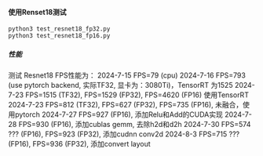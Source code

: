#### 使用Renset18测试

```shell
python3 test_resnet18_fp32.py
python3 test_resnet18_fp16.py
```

##### 性能

测试 Resnet18 FPS性能为：
2024-7-15 FPS=79 (cpu)
2024-7-16 FPS=793 (use pytorch backend, 实际TF32, 显卡为：3080Ti)，TensorRT 为1525
2024-7-23 FPS=1515 (TF32), FPS=1529 (FP32), FPS=4620 (FP16) 使用TensorRT
2024-7-23 FPS=812 (TF32), FPS=627 (FP32), FPS=735 (FP16), 未融合，使用pytorch
2024-7-27 FPS=927 (FP16), 添加Relu和Add的CUDA实现
2024-7-28 FPS=930 (FP16), 添加cublas gemm, 去除h2d和d2h
2024-7-30 FPS=574 ??? (FP16), FPS=923 (FP32), 添加cudnn conv2d
2024-8-3 FPS=715 ??? (FP16), FPS=936 (FP32), 添加convert layout
